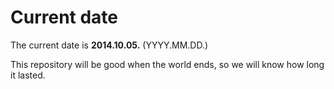 # Current date

The current date is **2014.10.05.** (YYYY.MM.DD.)

This repository will be good when the world ends, so we will know how long it lasted.
